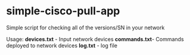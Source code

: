 # simple-cisco-pull-app
Simple script for checking all of the versions/SN in your network

Usage:
**devices.txt** - Input network devices
**commands.txt**- Commands deployed to network devices
**log.txt** - log file

